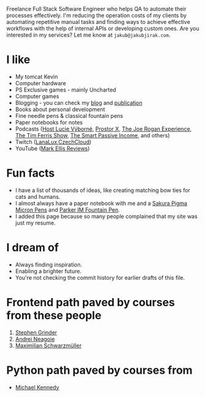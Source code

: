 Freelance Full Stack Software Engineer who helps QA to automate their processes effectively. I'm reducing the operation costs of my clients by automating repetitive manual tasks and finding ways to achieve effective workflows with the help of internal APIs or developing custom ones. Are you interested in my services? Let me know at `jakub@jakubjirak.com`.

# I like

- My tomcat Kevin
- Computer hardware
- PS Exclusive games - mainly Uncharted
- Computer games
- Blogging - you can check my [blog](https://jakubjirak.medium.com) and [publication](https://medium.com/skilledthree)
- Books about personal development 
- Fine needle pens & classical fountain pens
- Paper notebooks for notes
- Podcasts ([Host Lucie Výborné](https://radiozurnal.rozhlas.cz/host-lucie-vyborne-5997483), [Prostor X](https://www.reflex.cz/kategorie/7220/prostor-x), [The Joe Rogan Experience](https://open.spotify.com/show/4rOoJ6Egrf8K2IrywzwOMk), [The Tim Ferris Show](https://tim.blog/podcast/), [The Smart Passive Income](https://www.smartpassiveincome.com/shows/spi/), and others)
- Twitch ([LanaLux](https://www.twitch.tv/lana_lux),[CzechCloud](https://www.twitch.tv/czechcloud))
- YouTube ([Mark Ellis Reviews](https://www.youtube.com/channel/UCwwuSBYcErVlOpveYubHv4g))

# Fun facts

- I have a list of thousands of ideas, like creating matching bow ties for cats and humans.
- I almost always have a paper notebook with me and a [Sakura Pigma Micron Pens](https://amzn.to/3jgQiIs) and [Parker IM Fountain Pen](https://amzn.to/3Je7jh1).
- I added this page because so many people complained that my site was just my resume.

# I dream of

- Always finding inspiration.
- Enabling a brighter future.
- You're not checking the commit history for earlier drafts of this file.

# Frontend path paved by courses from these people

1. [Stephen Grinder](https://www.udemy.com/user/sgslo/)
2. [Andrei Neagoie](https://www.udemy.com/user/andrei-neagoie/)
3. [Maximilian Schwarzmüller](https://www.udemy.com/user/maximilian-schwarzmuller/)

# Python path paved by courses from
- [Michael Kennedy](https://talkpython.fm/)
